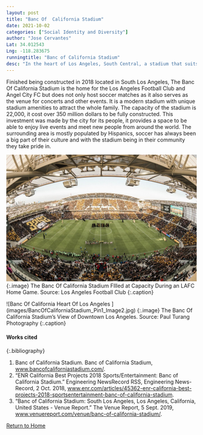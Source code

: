```yaml
---
layout: post
title: "Banc Of  California Stadium"
date: 2021-10-02
categories: ["Social Identity and Diversity"]
author: "Jose Cervantes"
Lat: 34.012543
Lng: -118.283675
runningtitle: "Banc of California Stadium"
desc: "In the heart of Los Angeles, South Central, a stadium that suits as the venue of many different events welcomes many visitors into our community"
---
```

Finished being constructed in 2018 located in South Los Angeles, The Banc Of California Stadium is the home for the Los Angeles Football Club and Angel City FC but does not only host soccer matches as it also serves as the venue for concerts and other events. It is a modern stadium with unique stadium amenities to attract the whole family. The capacity of the stadium is 22,000, it cost over 350 million dollars to be fully constructed. This investment was made by the city for its people, it provides a space to be able to enjoy live events and meet new people from around the world. The surrounding area is mostly populated by Hispanics, soccer has always been a big part of their culture and with the stadium being in their community they take pride in.

![Banc Of California Game Day](images/BancOfCaliforniaStadium_Pin1_Image1.jpg)
   {:.image} 
The Banc Of California Stadium FIlled at Capacity During an LAFC Home Game. Source: Los Angeles Football Club
   {:.caption} 

![Banc Of California Heart Of Los Angeles ] (images/BancOfCaliforniaStadium_Pin1_Image2.jpg)
   {:.image} 
The Banc Of California Stadium’s View of Downtown Los Angeles. Source: Paul Turang Photography
   {:.caption} 

#### Works cited
{:.bibliography} 
1. Banc of California Stadium. Banc of California Stadium, www.bancofcaliforniastadium.com/. 
2. “ENR California Best Projects 2018 Sports/Entertainment: Banc of California Stadium.” Engineering NewsRecord RSS, Engineering News-Record, 2 Oct. 2018, www.enr.com/articles/45362-enr-california-best-projects-2018-sportsentertainment-banc-of-california-stadium. 
3. “Banc of California Stadium: South Los Angeles, Los Angeles, California, United States - Venue Report.” The Venue Report, 5 Sept. 2019, www.venuereport.com/venue/banc-of-california-stadium/. 


[Return to Home](https://uclachicanxstudies.github.io/BarrioSuburbanisms/)













